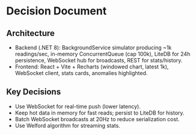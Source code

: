 # Decision Document

## Architecture
- Backend (.NET 8): BackgroundService simulator producing ~1k readings/sec, in-memory ConcurrentQueue (cap 100k), LiteDB for 24h persistence, WebSocket hub for broadcasts, REST for stats/history.
- Frontend: React + Vite + Recharts (windowed chart, latest 1k), WebSocket client, stats cards, anomalies highlighted.

## Key Decisions
- Use WebSocket for real-time push (lower latency).
- Keep hot data in memory for fast reads; persist to LiteDB for history.
- Batch WebSocket broadcasts at 20Hz to reduce serialization cost.
- Use Welford algorithm for streaming stats.